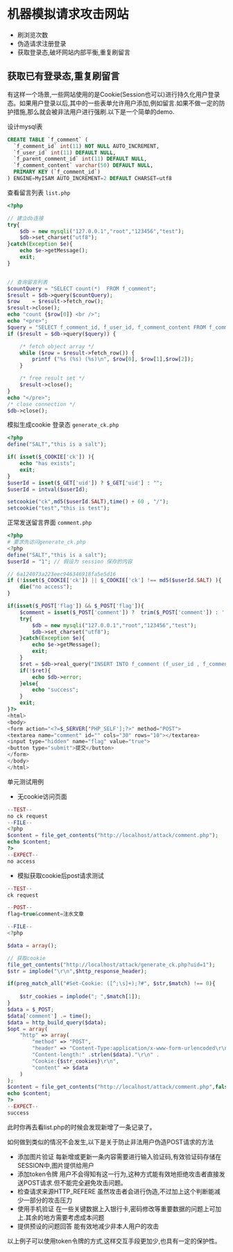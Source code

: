 # 机器模拟请求攻击网站
- 刷浏览次数
- 伪造请求注册登录
- 获取登录态,破坏网站内部平衡,重复刷留言

## 获取已有登录态,重复刷留言
有这样一个场景,一些网站使用的是Cookie(Session也可以)进行持久化用户登录态。如果用户登录以后,其中的一些表单允许用户添加,例如留言.如果不做一定的防护措施,那么就会被非法用户进行强刷.以下是一个简单的demo.

设计mysql表
```sql
CREATE TABLE `f_comment` (
  `f_comment_id` int(11) NOT NULL AUTO_INCREMENT,
  `f_user_id` int(11) DEFAULT NULL,
  `f_parent_comment_id` int(11) DEFAULT NULL,
  `f_comment_content` varchar(50) DEFAULT NULL,
  PRIMARY KEY (`f_comment_id`)
) ENGINE=MyISAM AUTO_INCREMENT=2 DEFAULT CHARSET=utf8
```

查看留言列表 `list.php`
```php
<?php

// 建立db连接
try{
	$db = new mysqli("127.0.0.1","root","123456","test");
	$db->set_charset("utf8");
}catch(Exception $e){
    echo $e->getMessage();
    exit;
}


// 查询留言列表
$countQuery = "SELECT count(*)  FROM f_comment";
$result = $db->query($countQuery);
$row    = $result->fetch_row();
$result->close();
echo "count {$row[0]} <br />";
echo "<pre>";
$query = "SELECT f_comment_id, f_user_id, f_comment_content FROM f_comment ORDER by f_comment_id ASC LIMIT 0,50";
if ($result = $db->query($query)) {

    /* fetch object array */
    while ($row = $result->fetch_row()) {
        printf ("%s (%s) (%s)\n", $row[0], $row[1],$row[2]);
    }

    /* free result set */
    $result->close();
}
echo "</pre>";
/* close connection */
$db->close();

```

模拟生成cookie 登录态 `generate_ck.php`
```php
<?php
define("SALT","this is a salt");

if( isset($_COOKIE['ck']) ){
	echo "has exists";
	exit;
}
$userId = isset($_GET['uid']) ? $_GET['uid'] : "";
$userId = intval($userId);

setcookie("ck",md5($userId.SALT),time() + 60 , "/");
setcookie("test","this is test");
```

正常发送留言界面 `comment.php`
```php
<?php
# 要求先访问generate_ck.php
<?php
define("SALT","this is a salt");
$userId = "1"; // 假设为 session 保存的内容

// 6a124073a223eec946346918fa5e5d16
if (!isset($_COOKIE['ck']) || $_COOKIE['ck'] !== md5($userId.SALT) ){
	die("no access");
}

if(isset($_POST['flag']) && $_POST['flag']){
	$comment = isset($_POST['comment']) ?  trim($_POST['comment']) : '';
	try{
		$db = new mysqli("127.0.0.1","root","123456","test");
		$db->set_charset("utf8");
	}catch(Exception $e){
	    echo $e->getMessage();
	    exit;
    }
	$ret = $db->real_query("INSERT INTO f_comment (f_user_id , f_comment_content) VALUES ('{$userId}','{$comment}')" );
	if(!$ret){
		echo $db->error;
	}else{
		echo "success";
	}
	exit;
}?>
<html>
<body>
<form action="<?=$_SERVER['PHP_SELF'];?>" method="POST">
<textarea name="comment" id="" cols="30" rows="10"></textarea>
<input type="hidden" name="flag" value="true">
<button type="submit">提交</button>
</form>
</body>
</html>
```

单元测试用例
- 无cookie访问页面
```php
--TEST--
no ck request 
--FILE--
<?php
$content = file_get_contents("http://localhost/attack/comment.php");
echo $content;
?>
--EXPECT--
no access
```
- 模拟获取cookie后post请求测试
```php
--TEST--
ck request 

--POST--
flag=true&comment=注水文章

--FILE--
<?php

$data = array();

// 获取cookie
file_get_contents("http://localhost/attack/generate_ck.php?uid=1");
$str = implode("\r\n",$http_response_header);

if(preg_match_all("#Set-Cookie: ([^;\s]+);?#", $str,$match) !== 0){
	
	$str_cookies = implode("; ",$match[1]);
}
$data = $_POST;
$data['comment'] .= time();
$data = http_build_query($data);
$opt = array(
	"http" => array(
		"method" => "POST",
		"header" => "Content-Type:application/x-www-form-urlencoded\r\n".
		"Content-length:" .strlen($data)."\r\n" .
		"Cookie:{$str_cookies}\r\n",
		"content" => $data
	)
);
$content = file_get_contents("http://localhost/attack/comment.php",false,stream_context_create($opt));
echo $content;
?>
--EXPECT--
success

```
此时你再去看list.php的时候会发现新增了一条记录了。

如何做到类似的情况不会发生,以下是关于防止非法用户伪造POST请求的方法

- 添加图片验证
每新增或更新一条内容需要进行输入验证码,有效验证码存储在SESSION中,图片提供给用户
- 添加token令牌 
用户不会得知有这一行为,这种方式能有效地拒绝攻击者直接发送POST请求.但不能完全避免攻击问题。
- 检查请求来源HTTP_REFERE
虽然攻击者会进行伪造,不过加上这个判断能减少一部分的攻击压力
- 使用手机验证
在一些关键数据上入银行卡,密码修改等重要数据的问题上可加上.其余的地方需要考虑成本问题
- 提供预设的问题回答
能有效地减少非本人用户的攻击

以上例子可以使用token令牌的方式,这样交互手段更加少,也具有一定的保护性。